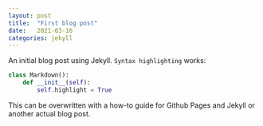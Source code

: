 ```yaml
---
layout: post
title:  "First blog post"
date:   2021-03-16
categories: jekyll
---
```

An initial blog post using Jekyll. `Syntax highlighting` works:
```python
class Markdown():
    def __init__(self):
        self.highlight = True
```

This can be overwritten with a how-to guide for Github Pages and Jekyll or another actual blog post.